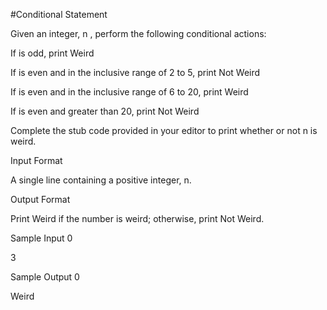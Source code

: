 #Conditional Statement

Given an integer, n , perform the following conditional actions:

If  is odd, print Weird

If  is even and in the inclusive range of 2 to 5, print Not Weird

If  is even and in the inclusive range of 6 to 20, print Weird

If  is even and greater than 20, print Not Weird

Complete the stub code provided in your editor to print whether or not n is weird.

Input Format

A single line containing a positive integer, n.


Output Format

Print Weird if the number is weird; otherwise, print Not Weird.

Sample Input 0

3

Sample Output 0

Weird
